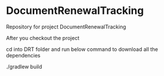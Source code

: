 DocumentRenewalTracking
=======================

Repository for project DocumentRenewalTracking

After you checkout the project

cd into DRT folder and run below command to download all the dependencies

./gradlew build
